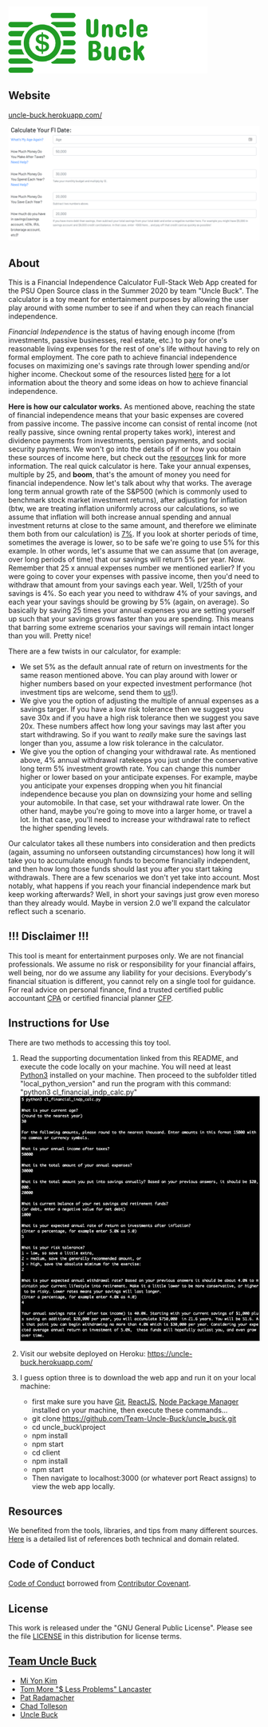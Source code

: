 ![Uncle Buck logo](project/client/public/logo.png)

## Website

[uncle-buck.herokuapp.com/](https://uncle-buck.herokuapp.com/)

![form example](project/client/public/form.png)

## About
This is a Financial Independence Calculator Full-Stack Web App created for the PSU Open Source class in the Summer 2020 by team "Uncle Buck". The calculator is a toy meant for entertainment purposes by allowing the user play around with some number to see if and when they can reach financial independence.

*Financial Independence* is the status of having enough income (from investments, passive businesses, real estate, etc.) to pay for one's reasonable living expenses for the rest of one's life without having to rely on formal employment. The core path to achieve financial independence focuses on maximizing one's savings rate through lower spending and/or higher income. Checkout some of the resources listed [here](Resources.md) for a lot information about the theory and some ideas on how to achieve financial independence.

**Here is how our calculator works.** 
As mentioned above, reaching the state of financial independence means that your basic expenses are covered from passive income. The passive income can consist of rental income (not really passive, since owning rental property takes work), interest and dividence payments from investments, pension payments, and social security payments. We won't go into the details of if or how you obtain these sources of income here, but check out the [resources](Resources.md) link for more information. The real quick calculator is here. Take your annual expenses, multiple by 25, and **boom**, that's the amount of money you need for financial independence. Now let's talk about why that works. The average long term annual growth rate of the S&P500 (which is commonly used to benchmark stock market investment returns), after adjusting for inflation (btw, we are treating inflation uniformly across our calculations, so we assume that inflation will both increase annual spending and annual investment returns at close to the same amount, and therefore we eliminate them both from our calculation) is [7%](https://www.investopedia.com/ask/answers/042415/what-average-annual-return-sp-500.asp). If you look at shorter periods of time, sometimes the average is lower, so to be safe we're going to use 5% for this example. In other words, let's assume that we can assume that (on average, over long periods of time) that our savings will return 5% per year. Now. Remember that 25 x annual expenses number we mentioned earlier? If you were going to cover your expenses with passive income, then you'd need to withdraw that amount from your savings each year. Well, 1/25th of your savings is 4%. So each year you need to withdraw 4% of your savings, and each year your savings should be growing by 5% (again, on average). So basically by saving 25 times your annual expenses you are setting yourself up such that your savings grows faster than you are spending. This means that barring some extreme scenarios your savings will remain intact longer than you will. Pretty nice! 

There are a few twists in our calculator, for example:
- We set 5% as the default annual rate of return on investments for the same reason mentioned above. You can play around with lower or higher numbers based on your expected investment performance (hot investment tips are welcome, send them to [us](https://github.com/Team-Uncle-Buck)!).
- We give you the option of adjusting the multiple of annual expenses as a savings targer. If you have a low risk tolerance then we suggest you save 30x and if you have a high risk tolerance then we suggest you save 20x. These numbers affect how long your savings may last after you start withdrawing. So if you want to *really* make sure the savings last longer than you, assume a low risk tolerance in the calculator.
- We give you the option of changing your withdrawal rate. As mentioned above, 4% annual withdrawal ratekeeps you just under the conservative long term 5% investment growth rate. You can change this number higher or lower based on your anticipate expenses. For example, maybe you anticipate your expenses dropping when you hit financial independence because you plan on downsizing your home and selling your automobile. In that case, set your withdrawal rate lower. On the other hand, maybe you're going to move into a larger home, or travel a lot. In that case, you'll need to increase your withdrawal rate to reflect the higher spending levels.

Our calculator takes all these numbers into consideration and then predicts (again, assuming no unforseen outstanding circumstances) how long it will take you to accumulate enough funds to become financially independent, and then how long those funds should last you after you start taking withdrawals. There are a few scenarios we don't yet take into account. Most notably, what happens if you reach your financial independence mark but keep working afterwards? Well, in short your savings just grow even moreso than they already would. Maybe in version 2.0 we'll expand the calculator reflect such a scenario.


## **!!!  Disclaimer  !!!**
This tool is meant for entertainment purposes only. We are not financial professionals. We assume no risk or responsibility for your financial affairs, well being, nor do we assume any liability for your decisions. Everybody's financial situation is different, you cannot rely on a single tool for guidance. For real advice on personal finance, find a trusted certified public accountant [CPA](https://account.aicpa.org/eWeb/dynamicpage.aspx?webcode=referralwebsearch) or certified financial planner [CFP](https://www.letsmakeaplan.org/).

## Instructions for Use
There are two methods to accessing this toy tool.
1) Read the supporting documentation linked from this README, and execute the code locally on your machine. You will need at least [Python3](https://www.python.org/downloads/) installed on your machine. Then proceed to the subfolder titled "local_python_version" and run the program with this command: "python3 cl_financial_indp_calc.py" ![](demo_files/cli_demo_img.png)

2) Visit our website deployed on Heroku: https://uncle-buck.herokuapp.com/
3) I guess option three is to download the web app and run it on your local machine:
   -  first make sure you have [Git](https://git-scm.com/), [ReactJS](https://reactjs.org/), [Node Package Manager](https://www.npmjs.com/) installed on your machine, then execute these commands...
   -  git clone https://github.com/Team-Uncle-Buck/uncle_buck.git
   -  cd uncle_buck\project
   -  npm install
   -  npm start
   -  cd client
   -  npm install
   -  npm start
   -  Then navigate to localhost:3000 (or whatever port React assigns) to view the web app locally.

## Resources
We benefited from the tools, libraries, and tips from many different sources. [Here](Resources.md) is a detailed list of references both technical and domain related. 

## Code of Conduct
[Code of Conduct](CodeOfConduct.md) borrowed from [Contributor Covenant](https://www.contributor-covenant.org/).


## License
This work is released under the "GNU General Public License". Please see the file [LICENSE](LICENSE) in this distribution for license terms.

## [**Team Uncle Buck**](https://github.com/Team-Uncle-Buck)
- [Mi Yon Kim](https://github.com/youn0125)
- [Tom More "$ Less Problems" Lancaster](https://github.com/tlan2)
- [Pat Radamacher](https://github.com/PatRademacher)
- [Chad Tolleson](https://github.com/tollesonpdx)
- [Uncle Buck](https://github.com/Team-Uncle-Buck)
